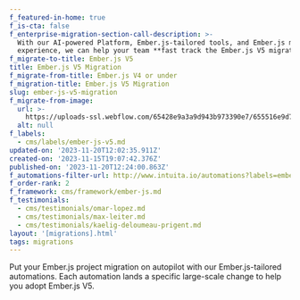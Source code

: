 ```yaml
---
f_featured-in-home: true
f_is-cta: false
f_enterprise-migration-section-call-description: >-
  With our AI-powered Platform, Ember.js-tailored tools, and Ember.js migration
  experience, we can help your team **fast track the Ember.js V5 migration**.
f_migrate-to-title: Ember.js V5
title: Ember.js V5 Migration
f_migrate-from-title: Ember.js V4 or under
f_migration-title: Ember.js V5 Migration
slug: ember-js-v5-migration
f_migrate-from-image:
  url: >-
    https://uploads-ssl.webflow.com/65428e9a3a9d943b973390e7/655516e9d7fe97375ba7b8d6_ember-icon.png
  alt: null
f_labels:
  - cms/labels/ember-js-v5.md
updated-on: '2023-11-20T12:02:35.911Z'
created-on: '2023-11-15T19:07:42.376Z'
published-on: '2023-11-20T12:24:00.863Z'
f_automations-filter-url: http://www.intuita.io/automations?labels=ember-js-v5
f_order-rank: 2
f_framework: cms/framework/ember-js.md
f_testimonials:
  - cms/testimonials/omar-lopez.md
  - cms/testimonials/max-leiter.md
  - cms/testimonials/kaelig-deloumeau-prigent.md
layout: '[migrations].html'
tags: migrations
---
```


Put your Ember.js project migration on autopilot with our Ember.js-tailored automations. Each automation lands a specific large-scale change to help you adopt Ember.js V5.
